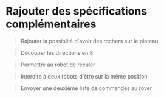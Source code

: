 
# Rajouter des spécifications complémentaires #


> Rajouter la possiblité d'avoir des rochers sur le plateau

> Découper les directions en 8

> Permettre au robot de reculer

> Interdire à deux robots d'être sur la même position

> Envoyer une deuxième liste de commandes au rover
